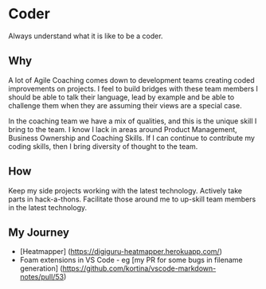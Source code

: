 # Coder

Always understand what it is like to be a coder.

## Why

A lot of Agile Coaching comes down to development teams creating coded improvements on projects. I feel to build bridges with these team members I should be able to talk their language, lead by example and be able to challenge them when they are assuming their views are a special case.

In the coaching team we have a mix of qualities, and this is the unique skill I bring to the team. I know I lack in areas around Product Management, Business Ownership and Coaching Skills. If I can continue to contribute my coding skills, then I bring diversity of thought to the team.

## How

Keep my side projects working with the latest technology. Actively take parts in hack-a-thons. Facilitate those around me to up-skill team members in the latest technology.

## My Journey

- [Heatmapper] (https://digiguru-heatmapper.herokuapp.com/)
- Foam extensions in VS Code - eg [my PR for some bugs in filename generation] (https://github.com/kortina/vscode-markdown-notes/pull/53)

